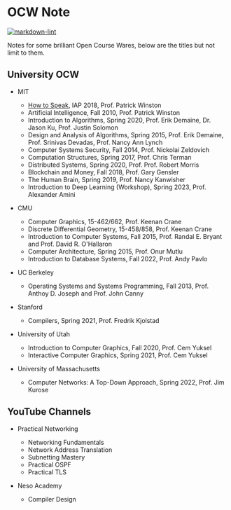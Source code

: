 # OCW Note

[![markdown-lint](https://github.com/LuckyPigeon/OCW_Note/actions/workflows/markdown-lint.yml/badge.svg)](https://github.com/LuckyPigeon/OCW_Note/actions/workflows/markdown-lint.yml)

Notes for some brilliant Open Course Wares, below are the titles but not limit to them.

## University OCW

* MIT
    * [How to Speak](https://www.youtube.com/watch?v=Unzc731iCUY), IAP 2018, Prof. Patrick Winston
    * Artificial Intelligence, Fall 2010, Prof. Patrick Winston
    * Introduction to Algorithms, Spring 2020, Prof. Erik Demaine, Dr. Jason Ku, Prof. Justin Solomon
    * Design and Analysis of Algorithms, Spring 2015, Prof. Erik Demaine, Prof. Srinivas Devadas, 
    Prof. Nancy Ann Lynch
    * Computer Systems Security, Fall 2014, Prof. Nickolai Zeldovich
    * Computation Structures, Spring 2017, Prof. Chris Terman
    * Distributed Systems, Spring 2020, Prof. Prof. Robert Morris 
    * Blockchain and Money, Fall 2018, Prof. Gary Gensler
    * The Human Brain, Spring 2019, Prof. Nancy Kanwisher
    * Introduction to Deep Learning (Workshop), Spring 2023, Prof. Alexander Amini

* CMU
    * Computer Graphics, 15-462/662, Prof. Keenan Crane
    * Discrete Differential Geometry, 15-458/858, Prof. Keenan Crane
    * Introduction to Computer Systems, Fall 2015, Prof. Randal E. Bryant and Prof. David R. O'Hallaron
    * Computer Architecture, Spring 2015, Prof. Onur Mutlu
    * Introduction to Database Systems, Fall 2022, Prof. Andy Pavlo

* UC Berkeley
    * Operating Systems and Systems Programming, Fall 2013, Prof. Anthoy D. Joseph and Prof. John Canny

* Stanford
    * Compilers, Spring 2021, Prof. Fredrik Kjolstad 

* University of Utah
    * Introduction to Computer Graphics, Fall 2020, Prof. Cem Yuksel
    * Interactive Computer Graphics, Spring 2021, Prof. Cem Yuksel

* University of Massachusetts
    * Computer Networks: A Top-Down Approach, Spring 2022, Prof. Jim Kurose 

## YouTube Channels

* Practical Networking
    * Networking Fundamentals
    * Network Address Translation
    * Subnetting Mastery
    * Practical OSPF
    * Practical TLS

* Neso Academy
    * Compiler Design
